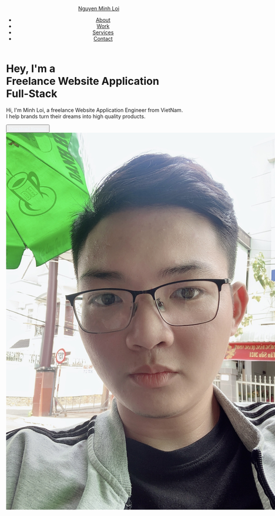 <html lang="en">
<body>
  <header class="l-header" id="header">
    <nav class="nav bd-container">
      <a href="https://www.facebook.com/minhloi127893/" class="nav__logo">
        <p>Nguyen Minh Loi</p>
        <!-- <img src="./images/logo.png " width="75%"  alt="logo-image"> -->
      </a>
      <div class="nav__menu" id="nav-menu">
        <ul class="nav__list">
          <li class="nav__item">
            <a href="#about" class="nav__link">About</a>
          </li>
          <li class="nav__item">
            <a href="#work" class="nav__link">Work</a>
          </li>
          <li class="nav__item">
            <a href="#services" class="nav__link">Services</a>
          </li>
          <li class="nav__item">
            <a href="#contact" class="nav__link">Contact</a>
          </li>
        </ul>
        <div class="__dark-mode">
          <i class='bx bx-moon bx-sun' id="theme-button"></i>
        </div>
      </div>
      <div class="nav__toggle" id="nav-toggle">
        <i class="bx bx-grid-alt"></i>
      </div>
    </nav>
  </header>
  <main class="container">
    <div class="content">
      <div class="text">
        <h1>
          Hey, I'm a <br />
          Freelance <span>Website Application</span> <br />
          Full-Stack
        </h1>
        <p>
          Hi, I'm Minh Loi, a freelance Website Application Engineer from VietNam. <br />
          I help brands turn their dreams into high quality products.
        </p>
        <div class="field">
          <label>
            <button style="margin-left: 0;"><a style="font-family: Poppins; color: aliceblue;"
                href="./Resume_minhloi127893@gmail.com.pdf">Download Resume</a></button>
          </label>
        </div>
      </div>
      <div class="person">
        <div class="__BG">
          <img style="max-width: 100vw"  src="./images/profile.jpg " alt="person-image">
        </div>
      </div>
    </div>
  </main>
  <script src="./js/app.js"></script>
</body>
</html>

